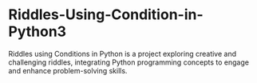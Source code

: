 # Riddles-Using-Condition-in-Python3
Riddles using Conditions in Python is a project exploring creative and challenging riddles, integrating Python programming concepts to engage and enhance problem-solving skills.
